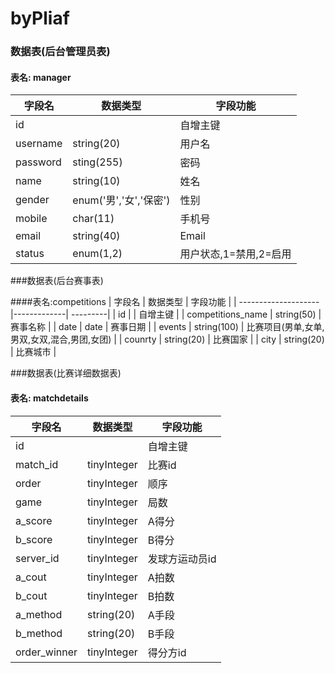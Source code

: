 # byPliaf


### 数据表(后台管理员表)

#### 表名: manager

| 字段名   | 数据类型                | 字段功能               |
| -------- | -----------------------| ----------------------|
| id       |                        | 自增主键               |
| username | string(20)             | 用户名                 |
| password | sting(255)             | 密码                   |
| name     | string(10)             | 姓名                   |
| gender   | enum('男','女','保密')  | 性别                   |
| mobile   | char(11)               | 手机号                 |
| email    | string(40)             | Email                  |
| status   | enum(1,2)              | 用户状态,1=禁用,2=启用  |


###数据表(后台赛事表)

####表名:competitions 
| 字段名               |   数据类型  |  字段功能 |
| --------------------|-------------| ---------|
| id                  |             | 自增主键  |
| competitions_name   | string(50)  | 赛事名称  |
| date                | date        | 赛事日期  |
| events              | string(100) | 比赛项目(男单,女单,男双,女双,混合,男团,女团)  |
| counrty             | string(20)  | 比赛国家  |
| city                | string(20)  | 比赛城市  |


###数据表(比赛详细数据表)

#### 表名: matchdetails
| 字段名     | 数据类型          | 字段功能               |
| --------- | ----------------- | ----------------------|
| id        |                   | 自增主键               |
| match_id  | tinyInteger       | 比赛id                 |
| order     | tinyInteger       | 顺序                   |
| game      | tinyInteger       | 局数                   |
| a_score   | tinyInteger       | A得分                  |
| b_score   | tinyInteger       | B得分                  |
| server_id | tinyInteger       | 发球方运动员id          |
| a_cout   | tinyInteger       | A拍数                  |
| b_cout   | tinyInteger       | B拍数                  |
| a_method  | string(20)        | A手段                  |
| b_method  | string(20)        | B手段                  |
| order_winner | tinyInteger       | 得分方id               |






